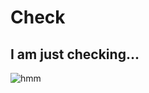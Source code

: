 # Check

## I am just checking...

![hmm](https://user-images.githubusercontent.com/72864817/161413866-ffe50dec-6c68-40de-a130-6d492d6aab69.jpg)
